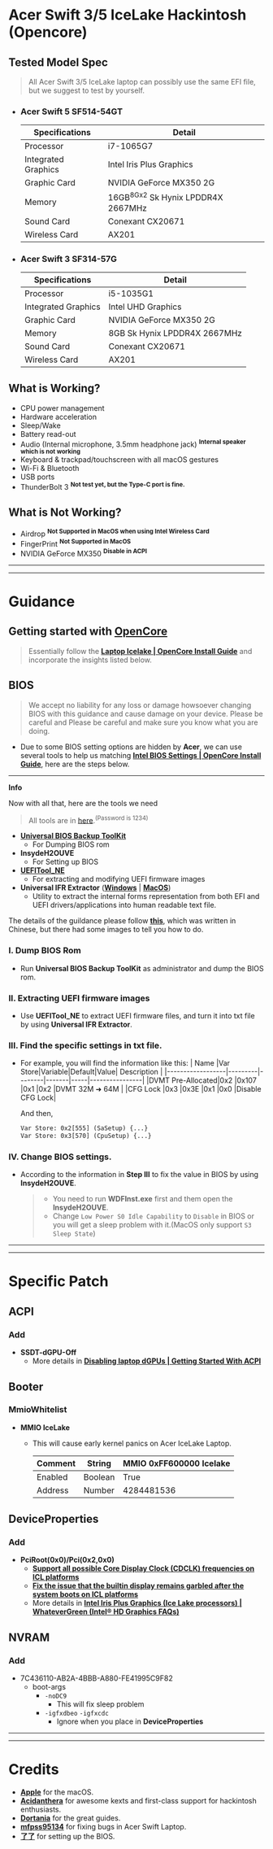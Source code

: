 # Acer Swift 3/5 IceLake Hackintosh (Opencore)

## Tested Model Spec

> All Acer Swift 3/5 IceLake laptop can possibly use the same EFI file, but we suggest to test by yourself.


- ### **Acer Swift 5 SF514-54GT**
    |  Specifications   |              Detail               |
    |-------------------|-----------------------------------|
    |Processor          |i7-1065G7                          |
    |Integrated Graphics|Intel Iris Plus Graphics           |
    |Graphic Card       |NVIDIA GeForce MX350 2G            |
    |Memory             |16GB<sup>8Gx2</sup> Sk Hynix LPDDR4X 2667MHz|
    |Sound Card         |Conexant CX20671                   |
    |Wireless Card      |AX201                              |

    
- ### **Acer Swift 3 SF314-57G**
    |  Specifications   |              Detail               |
    |-------------------|-----------------------------------|
    |Processor          |i5-1035G1                          |
    |Integrated Graphics|Intel UHD Graphics                 |
    |Graphic Card       |NVIDIA GeForce MX350 2G            |
    |Memory             |8GB Sk Hynix LPDDR4X 2667MHz       |
    |Sound Card         |Conexant CX20671                   |
    |Wireless Card      |AX201                              |
    

## What is Working?
- CPU power management
- Hardware acceleration
- Sleep/Wake
- Battery read-out
- Audio (Internal microphone, 3.5mm headphone jack) <sup>**Internal speaker which is not working**</sup>
- Keyboard & trackpad/touchscreen with all macOS gestures
- Wi-Fi & Bluetooth
- USB ports
- ThunderBolt 3 <sup>**Not test yet, but the Type-C port is fine.**</sup>

## What is Not Working?
- Airdrop <sup>**Not Supported in MacOS when using Intel Wireless Card**</sup>
- FingerPrint <sup>**Not Supported in MacOS**</sup>
- NVIDIA GeForce MX350 <sup>**Disable in ACPI**</sup>


---
---
# Guidance
## Getting started with [OpenCore](https://dortania.github.io/OpenCore-Install-Guide/)

> Essentially follow the [**Laptop Icelake | OpenCore Install Guide**](https://dortania.github.io/OpenCore-Install-Guide/config-laptop.plist/icelake.html#starting-point) and incorporate the insights listed below.


## BIOS

> We accept no liability for any loss or damage howsoever changing BIOS with this guidance and cause damage on your device. Please be careful and Please be careful and make sure you know what you are doing.


- Due to some BIOS setting options are hidden by **Acer**, we can use several tools to help us matching [**Intel BIOS Settings | OpenCore Install Guide**](https://dortania.github.io/OpenCore-Install-Guide/config-laptop.plist/icelake.html#intel-bios-settings), here are the steps below.

***
**Info**

Now with all that, here are the tools we need
> All tools are in [here](https://link.zhihu.com/?target=https%3A//pan.baidu.com/s/1wrPMd3yAIhplg8v0mZhzhQ).<sup>(Password is 1234)</sup>

- [**Universal BIOS Backup ToolKit**](https://m.majorgeeks.com/mg/getmirror/universal_bios_backup_toolkit,1.html)
    - For Dumping BIOS rom
- **InsydeH2OUVE**
    - For Setting up BIOS
- [**UEFITool_NE**](https://github.com/LongSoft/UEFITool/releases)
    - For extracting and modifying UEFI firmware images
- **Universal IFR Extractor** ([**Windows**](http://bios-mods.com/pub/donovan6000/Software/Universal%20IFR%20Extractor/Universal%20IFR%20Extractor.exe) | [**MacOS**](https://github.com/LongSoft/Universal-IFR-Extractor/releases/tag/0.3.7))
    - Utility to extract the internal forms representation from both EFI and UEFI drivers/applications into human readable text file.

The details of the guildance please follow [**this**](https://zhuanlan.zhihu.com/p/266400995), which was written in Chinese, but there had some images to tell you how to do.

### **I. Dump BIOS Rom**
- Run **Universal BIOS Backup ToolKit** as administrator and dump the BIOS rom.

### **II. Extracting UEFI firmware images**
- Use **UEFITool_NE** to extract UEFI firmware files, and turn it into txt file by using **Universal IFR Extractor**.

### **III. Find the specific settings in txt file.**
- For example, you will find the information like this:
    |       Name       |Var Store|Variable|Default|Value|  Description   |
    |------------------|---------|--------|-------|-----|----------------|
    |DVMT Pre-Allocated|0x2      |0x107   |0x1    |0x2  |DVMT 32M ➜ 64M  |
    |CFG Lock          |0x3      |0x3E    |0x1    |0x0  |Disable CFG Lock|
    
    And then,
    
    ```txt
    Var Store: 0x2[555] (SaSetup) {...}
    Var Store: 0x3[570] (CpuSetup) {...}
    ```
    
### **IV. Change BIOS settings.**
- According to the information in **Step III** to fix the value in BIOS by using **InsydeH2OUVE**.

    > - You need to run **WDFInst.exe** first and them open the **InsydeH2OUVE**.
    > - Change `Low Power S0 Idle Capability` to `Disable` in BIOS or you will get a sleep problem with it.(MacOS only support `S3 Sleep State`)
---
---
# Specific Patch

## ACPI
### Add
- **SSDT-dGPU-Off**
    - More details in [**Disabling laptop dGPUs | Getting Started With ACPI**](https://dortania.github.io/Getting-Started-With-ACPI/Laptops/laptop-disable.html#disabling-laptop-dgpus-ssdt-dgpu-off-nohybgfx)

## Booter
### MmioWhitelist
- **MMIO IceLake**
    - This will cause early kernel panics on Acer IceLake Laptop.

        |Comment|String |MMIO 0xFF600000 Icelake|
        |-------|-------|-----------------------|
        |Enabled|Boolean|True                   |
        |Address|Number |4284481536             |

## DeviceProperties
### Add
- **PciRoot(0x0)/Pci(0x2,0x0)**
   - [**Support all possible Core Display Clock (CDCLK) frequencies on ICL platforms**](https://github.com/acidanthera/WhateverGreen/blob/master/Manual/FAQ.IntelHD.en.md#support-all-possible-core-display-clock-cdclk-frequencies-on-icl-platforms)
   - [**Fix the issue that the builtin display remains garbled after the system boots on ICL platforms**](https://github.com/acidanthera/WhateverGreen/blob/master/Manual/FAQ.IntelHD.en.md#fix-the-issue-that-the-builtin-display-remains-garbled-after-the-system-boots-on-icl-platforms)
   - More details in [**Intel Iris Plus Graphics (Ice Lake processors) | WhateverGreen (Intel® HD Graphics FAQs)**](https://github.com/acidanthera/WhateverGreen/blob/master/Manual/FAQ.IntelHD.en.md#intel-iris-plus-graphics-ice-lake-processors)

## NVRAM
### Add
- 7C436110-AB2A-4BBB-A880-FE41995C9F82
    - boot-args
        - `-noDC9` 	
            - This will fix sleep problem
        - `-igfxdbeo` `-igfxcdc`
            - Ignore when you place in **DeviceProperties**

---
---
# Credits
- [**Apple**](https://www.apple.com/tw/) for the macOS.
- [**Acidanthera**](https://github.com/acidanthera) for awesome kexts and first-class support for hackintosh enthusiasts.
- [**Dortania**](https://github.com/dortania) for the great guides.
- [**mfpss95134**](https://github.com/mfpss95134) for fixing bugs in Acer Swift Laptop.
- [**了了**](https://www.zhihu.com/people/xiao-zu-5-49) for setting up the BIOS.

